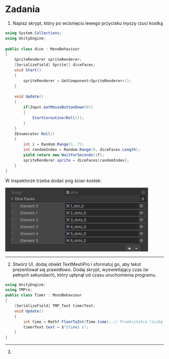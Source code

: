 # Zadania

1. Napisz skrypt, który po wcisnięciu lewego przycisku myszy rzuci kostką

```csharp
using System.Collections;
using UnityEngine;

public class dice : MonoBehaviour
{
    SpriteRenderer spriteRenderer;
    [SerializeField] Sprite[] diceFaces;
    void Start()
    {
        spriteRenderer = GetComponent<SpriteRenderer>();
    }

    void Update()
    {
        if(Input.GetMouseButtonDown(0))
        {
            StartCoroutine(Roll());
        }
    }
    IEnumerator Roll()
    {
        int i = Random.Range(1, 7);
        int randomIndex = Random.Range(0, diceFaces.Length);
        yield return new WaitForSeconds(1f);
        spriteRenderer.sprite = diceFaces[randomIndex];
    }
}
```
W inspektorze trzeba dodać png ścian kostek:

![Kostka](ss/diceEx.png)

---
2. Stwórz UI, dodaj obiekt TextMeshPro i sformatuj go, aby tekst prezentował się prawidłowo. Dodaj skrypt, wyświetlający czas (w pełnych sekundach), który upłynął od czasu uruchomienia programu.

```csharp
using UnityEngine;
using TMPro;
public class Timer : MonoBehaviour
{
    [SerializeField] TMP_Text timerText;
    void Update()
    {
        int time = Mathf.FloorToInt(Time.time); // Przekształca liczbę float na pełną liczbę całkowitą poprzez zaokrąglenie w dół.
        timerText.text = $"{time} s";
    }
}
```

---
3. 